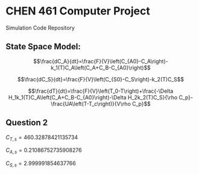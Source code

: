 # CHEN 461 Computer Project

Simulation Code Repository

## State Space Model:

$$\frac{dC_A}{dt}=\frac{F}{V}\left(C_{A0}-C_A\right)-k_1(T)C_A\left(C_A+C_B-C_{A0}\right)$$

$$\frac{dC_S}{dt}=\frac{F}{V}\left(C_{S0}-C_S\right)-k_2(T)C_S$$

$$\frac{dT}{dt}=\frac{F}{V}\left(T_0-T\right)+\frac{-\Delta H_1k_1(T)C_A\left(C_A+C_B-C_{A0}\right)-\Delta H_2k_2(T)C_S}{\rho C_p}-\frac{UA\left(T-T_c\right)}{V\rho C_p}$$


## Question 2

$C_{T,s}=460.32878421135734$

$C_{A,s}=0.21086752735908276$

$C_{S,s}=2.999991854637766$